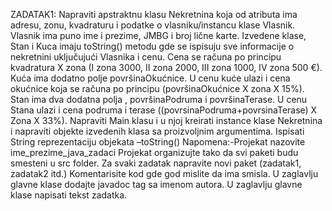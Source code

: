  ZADATAK1:
 Napraviti apstraktnu klasu Nekretnina koja od atributa ima adresu, zonu, kvadraturu i podatke o vlasniku/instancu klase Vlasnik.
 Vlasnik ima puno ime i prezime, JMBG i broj lične karte.
 Izvedene klase, Stan i Kuca imaju toString() metodu gde se ispisuju sve informacije o nekretnini uključujući Vlasnika i cenu.
 Cena se računa po principu kvadratura X zona (I zona 3000, II zona 2000, III zona 1000, IV zona 500 €).
 Kuća ima dodatno polje površinaOkućnice.
 U cenu kuće ulazi i cena okućnice koja se računa po principu (površinaOkućnice X zona X 15%).
 Stan ima dva dodatna polja , površinaPodruma i površinaTerase.
 U cenu Stana ulazi i cena podruma i terase ((povrsinaPodruma+povrsinaTerase) X Zona X 33%).
 Napraviti Main klasu i u njoj kreirati instance klase Nekretnina i napraviti objekte izvedenih klasa sa proizvoljnim argumentima.
 Ispisati String reprezentaciju objekata –toString()
 Napomena:-Projekat nazovite ime_prezime_java_zadaci
 Projekat organizujte tako da svi paketi budu smesteni u src folder.
 Za svaki zadatak napravite novi paket (zadatak1, zadatak2 itd.)
 Komentarisite kod gde god mislite da ima smisla.
 U zaglavlju glavne klase dodajte javadoc tag sa imenom autora.
 U zaglavlju glavne klase napisati tekst zadatka.

